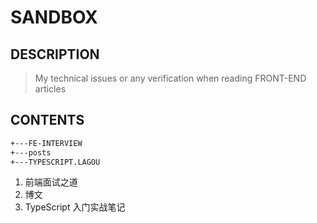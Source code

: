 # SANDBOX

## DESCRIPTION

> My technical issues or any verification when reading FRONT-END articles

## CONTENTS

```bash
+---FE-INTERVIEW
+---posts
+---TYPESCRIPT.LAGOU
```

1. 前端面试之道
2. 博文
3. TypeScript 入门实战笔记
